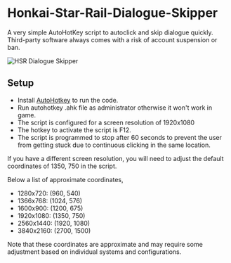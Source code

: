 # Honkai-Star-Rail-Dialogue-Skipper

A very simple AutoHotKey script to autoclick and skip dialogue quickly. Third-party software always comes with a risk of account suspension or ban.

![HSR Dialogue Skipper](HSR%20Dialogue%20Skipper.gif)

## Setup

- Install [AutoHotkey](https://github.com/AutoHotkey/AutoHotkey) to run the code.
- Run autohotkey .ahk file as administrator otherwise it won't work in game. 
- The script is configured for a screen resolution of 1920x1080
- The hotkey to activate the script is F12.
- The script is programmed to stop after 60 seconds to prevent the user from getting stuck due to continuous clicking in the same location.

If you have a different screen resolution, you will need to adjust the default coordinates of 1350, 750 in the script.

Below a list of approximate coordinates,
- 1280x720: (960, 540)
- 1366x768: (1024, 576)
- 1600x900: (1200, 675)
- 1920x1080: (1350, 750)
- 2560x1440: (1920, 1080)
- 3840x2160: (2700, 1500)

Note that these coordinates are approximate and may require some adjustment based on individual systems and configurations.
